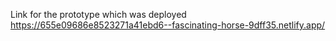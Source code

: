 Link for the prototype which was deployed https://655e09686e8523271a41ebd6--fascinating-horse-9dff35.netlify.app/
